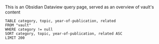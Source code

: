 This is an Obsidian Dataview query page, served as an overview of vault's content

```dataview
TABLE category, topic, year-of-publication, related
FROM "vault"
WHERE category != null
SORT category, topic, year-of-publication, related ASC
LIMIT 200
```

